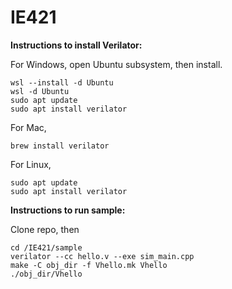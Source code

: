 # IE421


<b>Instructions to install Verilator:</b>

For Windows, open Ubuntu subsystem, then install.
```
wsl --install -d Ubuntu
wsl -d Ubuntu
sudo apt update
sudo apt install verilator
```
For Mac,
```
brew install verilator
```
For Linux,
```
sudo apt update
sudo apt install verilator
```

<b>Instructions to run sample:</b>

Clone repo, then
```
cd /IE421/sample
verilator --cc hello.v --exe sim_main.cpp
make -C obj_dir -f Vhello.mk Vhello
./obj_dir/Vhello
```
